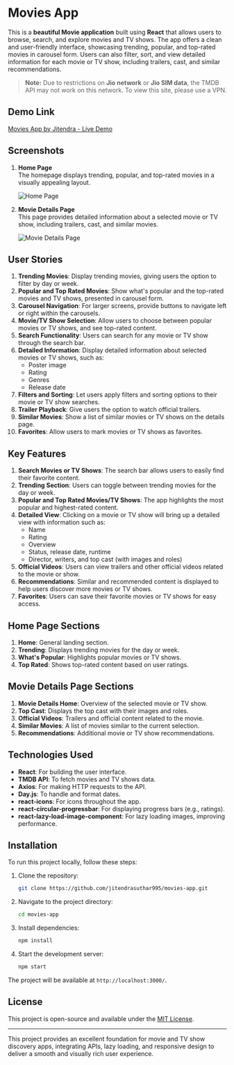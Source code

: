 # Movies App

This is a **beautiful Movie application** built using **React** that allows users to browse, search, and explore movies and TV shows. The app offers a clean and user-friendly interface, showcasing trending, popular, and top-rated movies in carousel form. Users can also filter, sort, and view detailed information for each movie or TV show, including trailers, cast, and similar recommendations.

> **Note:** Due to restrictions on **Jio network** or **Jio SIM data**, the TMDB API may not work on this network. To view this site, please use a VPN.

## Demo Link

[Movies App by Jitendra - Live Demo](https://movies-app-by-jitendra1998.netlify.app/)

## Screenshots

1. **Home Page**  
   The homepage displays trending, popular, and top-rated movies in a visually appealing layout.

   ![Home Page](https://i.postimg.cc/RF1wQRNh/movie-app.png)

2. **Movie Details Page**  
   This page provides detailed information about a selected movie or TV show, including trailers, cast, and similar movies.

   ![Movie Details Page](https://i.postimg.cc/59nC4jzh/movie-details-page.png)

## User Stories

1. **Trending Movies**: Display trending movies, giving users the option to filter by day or week.
2. **Popular and Top Rated Movies**: Show what's popular and the top-rated movies and TV shows, presented in carousel form.
3. **Carousel Navigation**: For larger screens, provide buttons to navigate left or right within the carousels.
4. **Movie/TV Show Selection**: Allow users to choose between popular movies or TV shows, and see top-rated content.
5. **Search Functionality**: Users can search for any movie or TV show through the search bar.
6. **Detailed Information**: Display detailed information about selected movies or TV shows, such as:
   - Poster image
   - Rating
   - Genres
   - Release date
7. **Filters and Sorting**: Let users apply filters and sorting options to their movie or TV show searches.
8. **Trailer Playback**: Give users the option to watch official trailers.
9. **Similar Movies**: Show a list of similar movies or TV shows on the details page.
10. **Favorites**: Allow users to mark movies or TV shows as favorites.

## Key Features

1. **Search Movies or TV Shows**: The search bar allows users to easily find their favorite content.
2. **Trending Section**: Users can toggle between trending movies for the day or week.
3. **Popular and Top Rated Movies/TV Shows**: The app highlights the most popular and highest-rated content.
4. **Detailed View**: Clicking on a movie or TV show will bring up a detailed view with information such as:
   - Name
   - Rating
   - Overview
   - Status, release date, runtime
   - Director, writers, and top cast (with images and roles)
5. **Official Videos**: Users can view trailers and other official videos related to the movie or show.
6. **Recommendations**: Similar and recommended content is displayed to help users discover more movies or TV shows.
7. **Favorites**: Users can save their favorite movies or TV shows for easy access.

## Home Page Sections

1. **Home**: General landing section.
2. **Trending**: Displays trending movies for the day or week.
3. **What's Popular**: Highlights popular movies or TV shows.
4. **Top Rated**: Shows top-rated content based on user ratings.

## Movie Details Page Sections

1. **Movie Details Home**: Overview of the selected movie or TV show.
2. **Top Cast**: Displays the top cast with their images and roles.
3. **Official Videos**: Trailers and official content related to the movie.
4. **Similar Movies**: A list of movies similar to the current selection.
5. **Recommendations**: Additional movie or TV show recommendations.

## Technologies Used

- **React**: For building the user interface.
- **TMDB API**: To fetch movies and TV shows data.
- **Axios**: For making HTTP requests to the API.
- **Day.js**: To handle and format dates.
- **react-icons**: For icons throughout the app.
- **react-circular-progressbar**: For displaying progress bars (e.g., ratings).
- **react-lazy-load-image-component**: For lazy loading images, improving performance.

## Installation

To run this project locally, follow these steps:

1. Clone the repository:
   ```bash
   git clone https://github.com/jitendrasuthar995/movies-app.git
   ```

2. Navigate to the project directory:
   ```bash
   cd movies-app
   ```

3. Install dependencies:
   ```bash
   npm install
   ```

4. Start the development server:
   ```bash
   npm start
   ```

The project will be available at `http://localhost:3000/`.

## License

This project is open-source and available under the [MIT License](LICENSE).

---

This project provides an excellent foundation for movie and TV show discovery apps, integrating APIs, lazy loading, and responsive design to deliver a smooth and visually rich user experience.